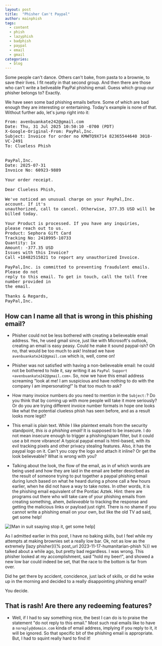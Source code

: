 ```yaml
---
layout: post
title:  "Phisher Can't Paypal"
author: mainphish
tags:
  - content
  - phish
  - lazyphish
  - badphish
  - paypal
  - email
  - gmail
categories: 
  - blog
---
```


Some people can't dance. Others can't bake, from pasta to a brownie, to 
save their lives. I
fit neatly in that second group. And then there are those who 
can't write a beliveable PayPal phishing email. Guess which group our 
phisher belongs to?  Exactly. 

We have seen some bad phishing emails before. Some of which are bad enough
they are interesting or entertaining. Today's example is none of that. 
Without further ado, let's jump right into it:

<pre style="white-space: pre-wrap; font-family: monospace;">
From: avenbuankate242@gmail.com
Date: Thu, 31 Jul 2025 10:50:10 -0700 (PDT)
X-Google-Original-From: PayPal,Inc.
Subject: Invoice for order no KMWTQ9X714 82365544640 3018-VC-2491
To: Clueless Phish <cluelessphish@phishphillet.com>


PayPal,Inc.
Date: 2025-07-31
Invoice No: 60923-9889

Your order receipt.

Dear Clueless Phish,

We've noticed an unusual charge on your PayPal,Inc. account. If it's 
unauthorized, call to cancel. Otherwise, 377.35 USD will be billed today.

Your Product is processed. If you have any inquiries, please reach out to us.
Product: Sephora Gift Card
Tracking No: 2410995-10733
Quantity: 1x
Amount: -377.35 USD
Issues with this Invoice?
Call +18482515821 to report any unauthorized Invoice.

PayPal,Inc. is committed to preventing fraudulent emails. Please do not 
reply to this email. To get in touch, call the toll free number provided in 
the email.

Thanks & Regards,
PayPal,Inc.
</pre>

## How can I name all that is wrong in this phishing email?

- Phisher could not be less bothered with creating a believeable email address.
Yes, he used gmail since, just like with Microsoft's outlook, creating an email
is easy peasy. Could he make it sound paypal-ish? Oh no, that would be too 
much to ask! Instead we have `avenbuankate242@gmail.com` which is, well, 
come on!

- Phisher was not satisfied with having a non-believeable email: he could 
not be bothered to hide it, say writing it as 
`PayPal Support <avenbuankate242@gmail.com>`. So, now we have this email
address screaming "look at me! I am suspicious and have nothing to do with
the company I am impersonating!" Is that too much to ask?

- How many invoice numbers do you need to mention in the `Subject:`? Do you
think that by coming up with more people will take it more seriously? Or do
you are trying different invoice number formats in hope one looks like what
the potential clueless phish has seen before, and as a result looks more
legit?

- This email is plain text. While I like plaintext emails from the security
standpoint, *this is a phishing email!* It is supposed to be insecure. I do 
not mean insecure enough to trigger a phishing/spam filter, but it could use
a bit more vibrance! A typical paypal email is html-based, with its evil
tracking pixels and other privacy stealing features. Also, it has the paypal
logo on it. Can't you copy the logo and attach it inline? Or get the look believeable? What is wrong with you?

- Talking about the look, the flow of the email, as in of which words are being
used and how they are laid in the email are better described as the result of 
someone trying to put together a paypal phishing email during lunch based on 
what he heard during a phone call a few hours earlier, when he did not have
a way to take notes. In other words, it is the phishing email equivalent of
the Pontiac Aztek. Hint: there are programs out there who will take care of
your phishing emails from creating something, ahem, *believeable* to tracking
the response and getting the malicious links or payload just right. There
is no shame if you cannot write a phishing email on your own, but like the
old TV ad said, get some help!

<img src="/images/2025/stop-it-help.jpg"
class="align-center" alt="[Man in suit ssaying stop it, get some help]">

As I admitted earlier in this post, 
I have no baking skills, but I feel while my attempts at making 
brownies set a really low bar. Ok, not as low as the extremely
[lazy phisher]({% post_url 2023-11-17-humanitarian-phish %}) we talked about
a while ago, but pretty bad regardless. I was wrong.
This phisher looked at my accomplishment, said
"hold my beer!", and showed a new low bar could indeed be set, that the 
race to the bottom is far from over.

Did he get there by accident, concidence, just lack of skills, or did he woke 
up in the morning and decided to a really disappointing phishing email?

You decide.

## That is rash! Are there any redeeming features?

- Well, if I had to say something nice, the best I can do is to praise 
the statement
"do not reply to this email." Most such real emails like to have a
`noreply@domain.com` kinda of email address, implying if you reply to it,
it will be ignored. So that specific bit of the phishing email is
appropriate. But, I had to squint really hard to find it!
